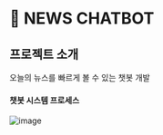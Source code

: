 # 💬 NEWS CHATBOT

## 프로젝트 소개 

<!--[![Notion Badge](http://img.shields.io/badge/-Introduce-F6F6F6?style=flat-square&logo=notion&logoColor=black&link=https://www.notion.so/NLP-Text-Summarization-3c9eea5321f846a28a5efdfa8cdd727d)](https://www.notion.so/NLP-Text-Summarization-3c9eea5321f846a28a5efdfa8cdd727d) -->
오늘의 뉴스를 빠르게 볼 수 있는 챗봇 개발

#### 챗봇 시스템 프로세스

![image](https://user-images.githubusercontent.com/40276516/98138986-03910580-1f07-11eb-8c9a-2a5ee862dac7.png)

<!--#### 포스터
![image](https://user-images.githubusercontent.com/40276516/98444224-d84f2600-2153-11eb-96b7-9291f0513f8f.png)
#### 결과영상
- [챗봇 시스템 결과영상](https://s3.us-west-2.amazonaws.com/secure.notion-static.com/71314408-7f39-4bb9-a853-a6f8b67f0674/RPReplay_Final1604427556.mp4?X-Amz-Algorithm=AWS4-HMAC-SHA256&X-Amz-Credential=AKIAT73L2G45O3KS52Y5%2F20201109%2Fus-west-2%2Fs3%2Faws4_request&X-Amz-Date=20201109T125036Z&X-Amz-Expires=86400&X-Amz-Signature=d8d3067253371295c36614079b1e312b74a9e1fec420b7aab1960e0163778bca&X-Amz-SignedHeaders=host&response-content-disposition=filename%20%3D%22RPReplay_Final1604427556.MP4.mp4%22)-->
